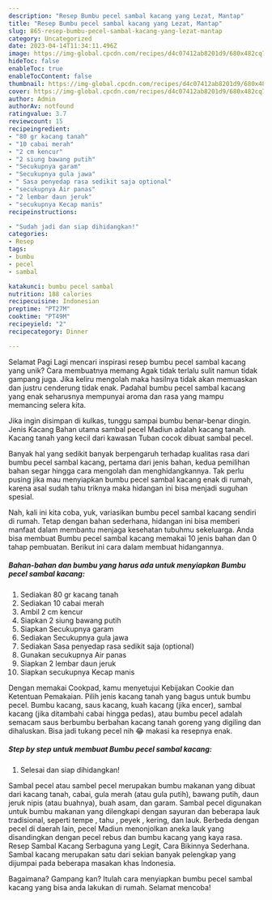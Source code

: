 ```yaml
---
description: "Resep Bumbu pecel sambal kacang yang Lezat, Mantap"
title: "Resep Bumbu pecel sambal kacang yang Lezat, Mantap"
slug: 865-resep-bumbu-pecel-sambal-kacang-yang-lezat-mantap
category: Uncategorized
date: 2023-04-14T11:34:11.496Z
image: https://img-global.cpcdn.com/recipes/d4c07412ab8201d9/680x482cq70/bumbu-pecel-sambal-kacang-foto-resep-utama.jpg
hideToc: false
enableToc: true
enableTocContent: false
thumbnail: https://img-global.cpcdn.com/recipes/d4c07412ab8201d9/680x482cq70/bumbu-pecel-sambal-kacang-foto-resep-utama.jpg
cover: https://img-global.cpcdn.com/recipes/d4c07412ab8201d9/680x482cq70/bumbu-pecel-sambal-kacang-foto-resep-utama.jpg
author: Admin
authorAv: notfound
ratingvalue: 3.7
reviewcount: 15
recipeingredient:
- "80 gr kacang tanah"
- "10 cabai merah"
- "2 cm kencur"
- "2 siung bawang putih"
- "Secukupnya garam"
- "Secukupnya gula jawa"
- " Sasa penyedap rasa sedikit saja optional"
- "secukupnya Air panas"
- "2 lembar daun jeruk"
- "secukupnya Kecap manis"
recipeinstructions:

- "Sudah jadi dan siap dihidangkan!"
categories:
- Resep
tags:
- bumbu
- pecel
- sambal

katakunci: bumbu pecel sambal 
nutrition: 188 calories
recipecuisine: Indonesian
preptime: "PT27M"
cooktime: "PT49M"
recipeyield: "2"
recipecategory: Dinner

---
```



Selamat Pagi Lagi mencari inspirasi resep bumbu pecel sambal kacang yang unik? Cara membuatnya memang Agak tidak terlalu sulit namun tidak gampang juga. Jika keliru mengolah maka hasilnya tidak akan memuaskan dan justru cenderung tidak enak. Padahal bumbu pecel sambal kacang yang enak seharusnya mempunyai aroma dan rasa yang mampu memancing selera kita.


Jika ingin disimpan di kulkas, tunggu sampai bumbu benar-benar dingin. Jenis Kacang Bahan utama sambal pecel Madiun adalah kacang tanah. Kacang tanah yang kecil dari kawasan Tuban cocok dibuat sambal pecel.

Banyak hal yang sedikit banyak berpengaruh terhadap kualitas rasa dari bumbu pecel sambal kacang, pertama dari jenis bahan, kedua pemilihan bahan segar hingga cara mengolah dan menghidangkannya. Tak perlu pusing jika mau menyiapkan bumbu pecel sambal kacang enak di rumah, karena asal sudah tahu triknya maka hidangan ini bisa menjadi suguhan spesial.


Nah, kali ini kita coba, yuk, variasikan bumbu pecel sambal kacang sendiri di rumah. Tetap dengan bahan sederhana, hidangan ini bisa memberi manfaat dalam membantu menjaga kesehatan tubuhmu sekeluarga. Anda bisa membuat Bumbu pecel sambal kacang memakai 10 jenis bahan dan 0 tahap pembuatan. Berikut ini cara dalam membuat hidangannya.

<!--inarticleads1-->

##### Bahan-bahan dan bumbu yang harus ada untuk menyiapkan Bumbu pecel sambal kacang:

1. Sediakan 80 gr kacang tanah
1. Sediakan 10 cabai merah
1. Ambil 2 cm kencur
1. Siapkan 2 siung bawang putih
1. Siapkan Secukupnya garam
1. Sediakan Secukupnya gula jawa
1. Sediakan  Sasa penyedap rasa sedikit saja (optional)
1. Gunakan secukupnya Air panas
1. Siapkan 2 lembar daun jeruk
1. Siapkan secukupnya Kecap manis


Dengan memakai Cookpad, kamu menyetujui Kebijakan Cookie dan Ketentuan Pemakaian. Pilih jenis kacang tanah yang bagus untuk bumbu pecel. Bumbu kacang, saus kacang, kuah kacang (jika encer), sambal kacang (jika ditambahi cabai hingga pedas), atau bumbu pecel adalah semacam saus berbumbu berbahan kacang tanah goreng yang digiling dan dihaluskan. Bisa jadi tukang pecel nih 😂 makasi ka resepnya enak. 

<!--inarticleads2-->

##### Step by step untuk membuat Bumbu pecel sambal kacang:


1. Selesai dan siap dihidangkan!

Sambal pecel atau sambel pecel merupakan bumbu makanan yang dibuat dari kacang tanah, cabai, gula merah (atau gula putih), bawang putih, daun jeruk nipis (atau buahnya), buah asam, dan garam. Sambal pecel digunakan untuk bumbu makanan yang dilengkapi dengan sayuran dan beberapa lauk tradisional, seperti tempe , tahu , peyek , kering, dan lauk. Berbeda dengan pecel di daerah lain, pecel Madiun menonjolkan aneka lauk yang disandingkan dengan pecel rebus dan bumbu kacang yang kaya rasa. Resep Sambal Kacang Serbaguna yang Legit, Cara Bikinnya Sederhana. Sambal kacang merupakan satu dari sekian banyak pelengkap yang dijumpai pada beberapa masakan khas Indonesia. 

Bagaimana? Gampang kan? Itulah cara menyiapkan bumbu pecel sambal kacang yang bisa anda lakukan di rumah. Selamat mencoba!
